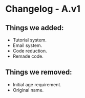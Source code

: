 # Changelog - A.v1

## Things we added:
+ Tutorial system.
+ Email system.
+ Code reduction.
+ Remade code.

## Things we removed:
- Initial age requirement.
- Original name.
